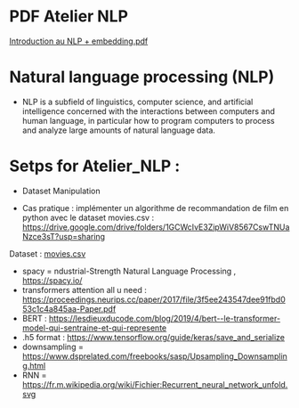 # PDF Atelier NLP

[Introduction au NLP + embedding.pdf](https://github.com/Mohamed-Khalil67/NLP/files/7905250/Introduction.au.NLP.%2B.embedding.pdf)

# Natural language processing (NLP) 
- NLP is a subfield of linguistics, computer science, and artificial intelligence concerned with the interactions between computers and human language, in particular how to program computers to process and analyze large amounts of natural language data. 

# Setps for Atelier_NLP :

* Dataset Manipulation

- Cas pratique : implémenter un algorithme de recommandation de film en
python avec le dataset movies.csv : https://drive.google.com/drive/folders/1GCWcIvE3ZipWiV8567CswTNUaNzce3sT?usp=sharing 

Dataset : [movies.csv](https://github.com/Mohamed-Khalil67/NLP/files/7905378/movies.csv)

* spacy = ndustrial-Strength Natural Language Processing ,  https://spacy.io/
* transformers attention all u need : https://proceedings.neurips.cc/paper/2017/file/3f5ee243547dee91fbd053c1c4a845aa-Paper.pdf
* BERT : https://lesdieuxducode.com/blog/2019/4/bert--le-transformer-model-qui-sentraine-et-qui-represente
* .h5 format : https://www.tensorflow.org/guide/keras/save_and_serialize
* downsampling = https://www.dsprelated.com/freebooks/sasp/Upsampling_Downsampling.html
* RNN = https://fr.m.wikipedia.org/wiki/Fichier:Recurrent_neural_network_unfold.svg

